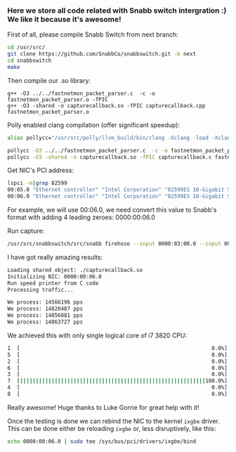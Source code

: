 ### Here we store all code related with Snabb switch intergration :) We like it because it's awesome!

First of all, please compile Snabb Switch from next branch:
```bash
cd /usr/src/
git clone https://github.com/SnabbCo/snabbswitch.git -b next
cd snabbswitch
make
```

Then compile our .so library:
```
g++ -O3 ../../fastnetmon_packet_parser.c  -c -o fastnetmon_packet_parser.o -fPIC
g++ -O3 -shared -o capturecallback.so -fPIC capturecallback.cpp fastnetmon_packet_parser.o
```

Polly enabled clang compilation (offer significant speedup):
```bash
alias pollycc="/usr/src/polly/llvm_build/bin/clang -Xclang -load -Xclang /usr/src/polly/llvm_build/lib/LLVMPolly.so"

pollycc -O3 ../../fastnetmon_packet_parser.c  -c -o fastnetmon_packet_parser.o -fPIC
pollycc -O3 -shared -o capturecallback.so -fPIC capturecallback.c fastnetmon_packet_parser.o
```

Get NIC's PCI address:
```bash
lspci -m|grep 82599
00:05.0 "Ethernet controller" "Intel Corporation" "82599ES 10-Gigabit SFI/SFP+ Network Connection" -r01 "Intel Corporation" "Ethernet Server Adapter X520-2"
00:06.0 "Ethernet controller" "Intel Corporation" "82599ES 10-Gigabit SFI/SFP+ Network Connection" -r01 "Intel Corporation" "Ethernet Server Adapter X520-2"
```

For example, we will use 00:06.0, we need convert this value to Snabb's format with adding 4 leading zeroes: 0000:00:06.0

Run capture:
```bash
/usr/src/snabbswitch/src/snabb firehose --input 0000:03:00.0 --input 0000:03:00.1 /usr/src/fastnetmon/src/tests/snabb/capturecallback.so 
```

I have got really amazing results:
```bash
Loading shared object: ./capturecallback.so
Initializing NIC: 0000:00:06.0
Run speed printer from C code
Processing traffic...

We process: 14566196 pps
We process: 14820487 pps
We process: 14856881 pps
We process: 14863727 pps
```

We achieved this with only single logical core of i7 3820 CPU:
```bash
1  [                                                             0.0%]     
5  [                                                             0.0%]  
2  [                                                             0.0%]     
6  [                                                             0.0%]
3  [                                                             0.0%]     
7  [|||||||||||||||||||||||||||||||||||||||||||||||||||||||||||100.0%]
4  [                                                             0.0%]     
8  [                                                             0.0%]
```

Really awesome! Huge thanks to Luke Gorrie for great help with it!

Once the testing is done we can rebind the NIC to the kernel `ixgbe`
driver. This can be done either be reloading `ixgbe` or, less
disruptively, like this:

```bash
echo 0000:00:06.0 | sudo tee /sys/bus/pci/drivers/ixgbe/bind
```


